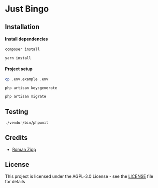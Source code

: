# Just Bingo

## Installation

#### Install dependencies

```sh
composer install
```

```sh
yarn install
```

#### Project setup

```sh
cp .env.example .env
```

```sh
php artisan key:generate
```

```sh
php artisan migrate
```

## Testing

```sh
./vendor/bin/phpunit
```

## Credits

- [Roman Zipp](https://github.com/romanzipp)

## License

This project is licensed under the AGPL-3.0 License - see the [LICENSE](LICENSE) file for details

